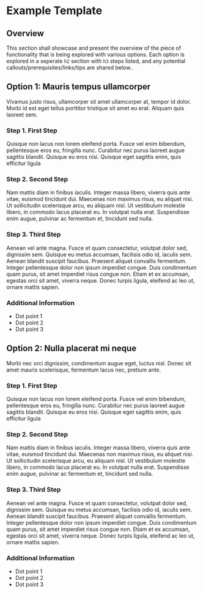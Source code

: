 # Example Template

## Overview

This section shall showcase and present the overview of the piece of functionality that is being explored with various options. Each option is explored in a seperate `h2` section with `h3` steps listed, and any potential callouts/prerequisites/links/tips are shared below..

## Option 1: Mauris tempus ullamcorper 

Vivamus justo risus, ullamcorper sit amet ullamcorper at, tempor id dolor. Morbi id est eget tellus porttitor tristique sit amet eu erat. Aliquam quis laoreet sem. 

### Step 1. First Step

Quisque non lacus non lorem eleifend porta. Fusce vel enim bibendum, pellentesque eros eu, fringilla nunc. Curabitur nec purus laoreet augue sagittis blandit. Quisque eu eros nisi. Quisque eget sagittis enim, quis efficitur ligula

### Step 2. Second Step

Nam mattis diam in finibus iaculis. Integer massa libero, viverra quis ante vitae, euismod tincidunt dui. Maecenas non maximus risus, eu aliquet nisi. Ut sollicitudin scelerisque arcu, eu aliquam nisl. Ut vestibulum molestie libero, in commodo lacus placerat eu. In volutpat nulla erat. Suspendisse enim augue, pulvinar ac fermentum et, tincidunt sed nulla.

### Step 3. Third Step

Aenean vel ante magna. Fusce et quam consectetur, volutpat dolor sed, dignissim sem. Quisque eu metus accumsan, facilisis odio id, iaculis sem. Aenean blandit suscipit faucibus. Praesent aliquet convallis fermentum. Integer pellentesque dolor non ipsum imperdiet congue. Duis condimentum quam purus, sit amet imperdiet risus congue non. Etiam et ex accumsan, egestas orci sit amet, viverra neque. Donec turpis ligula, eleifend ac leo ut, ornare mattis sapien.

### Additional Information

- Dot point 1
- Dot point 2
- Dot point 3

## Option 2: Nulla placerat mi neque

Morbi nec orci dignissim, condimentum augue eget, luctus nisl. Donec sit amet mauris scelerisque, fermentum lacus nec, pretium ante. 

### Step 1. First Step

Quisque non lacus non lorem eleifend porta. Fusce vel enim bibendum, pellentesque eros eu, fringilla nunc. Curabitur nec purus laoreet augue sagittis blandit. Quisque eu eros nisi. Quisque eget sagittis enim, quis efficitur ligula

### Step 2. Second Step

Nam mattis diam in finibus iaculis. Integer massa libero, viverra quis ante vitae, euismod tincidunt dui. Maecenas non maximus risus, eu aliquet nisi. Ut sollicitudin scelerisque arcu, eu aliquam nisl. Ut vestibulum molestie libero, in commodo lacus placerat eu. In volutpat nulla erat. Suspendisse enim augue, pulvinar ac fermentum et, tincidunt sed nulla.

### Step 3. Third Step

Aenean vel ante magna. Fusce et quam consectetur, volutpat dolor sed, dignissim sem. Quisque eu metus accumsan, facilisis odio id, iaculis sem. Aenean blandit suscipit faucibus. Praesent aliquet convallis fermentum. Integer pellentesque dolor non ipsum imperdiet congue. Duis condimentum quam purus, sit amet imperdiet risus congue non. Etiam et ex accumsan, egestas orci sit amet, viverra neque. Donec turpis ligula, eleifend ac leo ut, ornare mattis sapien.

### Additional Information

- Dot point 1
- Dot point 2
- Dot point 3
